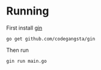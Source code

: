 # Running

First install [gin](https://github.com/codegangsta/gin)

    go get github.com/codegangsta/gin

Then run

    gin run main.go

